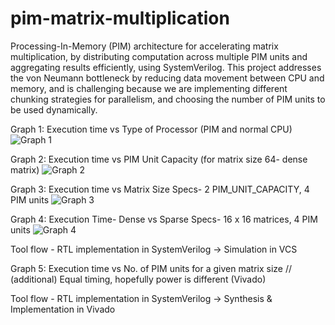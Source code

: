 # pim-matrix-multiplication

Processing-In-Memory (PIM) architecture for accelerating matrix multiplication, by distributing computation across multiple PIM units and aggregating results efficiently, using SystemVerilog. This project addresses the von Neumann bottleneck by reducing data movement between CPU and memory, and is challenging because we are implementing different chunking strategies for parallelism, and choosing the number of PIM units to be used dynamically. 


Graph 1: Execution time vs Type of Processor (PIM and normal CPU)
![Graph 1](https://github.com/user-attachments/assets/e1834a42-30c9-4673-a722-244ed1a0fe52)

Graph 2: Execution time vs PIM Unit Capacity (for matrix size 64- dense matrix)
![Graph 2](https://github.com/user-attachments/assets/9928bf25-74ce-4d33-9b4d-237f434af0e8)

Graph 3: Execution time vs Matrix Size
Specs- 2 PIM_UNIT_CAPACITY, 4 PIM units
![Graph 3](https://github.com/user-attachments/assets/458be83f-7248-418b-bde2-c354895c1caa)

Graph 4: Execution Time- Dense vs Sparse
Specs- 16 x 16  matrices, 4 PIM units 
![Graph 4](https://github.com/user-attachments/assets/5dc6aceb-49b3-48bd-8164-0dad2ade1480)

Tool flow - RTL implementation in SystemVerilog -> Simulation in VCS  

Graph 5: Execution time vs No. of PIM units for a given matrix size // (additional)
Equal timing, hopefully power is different (Vivado)

Tool flow - RTL implementation in SystemVerilog -> Synthesis & Implementation in Vivado  
 
